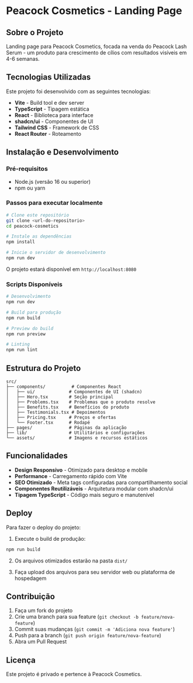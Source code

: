 # Peacock Cosmetics - Landing Page

## Sobre o Projeto

Landing page para Peacock Cosmetics, focada na venda do Peacock Lash Serum - um produto para crescimento de cílios com resultados visíveis em 4-6 semanas.

## Tecnologias Utilizadas

Este projeto foi desenvolvido com as seguintes tecnologias:

- **Vite** - Build tool e dev server
- **TypeScript** - Tipagem estática
- **React** - Biblioteca para interface
- **shadcn/ui** - Componentes de UI
- **Tailwind CSS** - Framework de CSS
- **React Router** - Roteamento

## Instalação e Desenvolvimento

### Pré-requisitos

- Node.js (versão 16 ou superior)
- npm ou yarn

### Passos para executar localmente

```sh
# Clone este repositório
git clone <url-do-repositorio>
cd peacock-cosmetics

# Instale as dependências
npm install

# Inicie o servidor de desenvolvimento
npm run dev
```

O projeto estará disponível em `http://localhost:8080`

### Scripts Disponíveis

```sh
# Desenvolvimento
npm run dev

# Build para produção
npm run build

# Preview do build
npm run preview

# Linting
npm run lint
```

## Estrutura do Projeto

```
src/
├── components/          # Componentes React
│   ├── ui/             # Componentes de UI (shadcn)
│   ├── Hero.tsx        # Seção principal
│   ├── Problems.tsx    # Problemas que o produto resolve
│   ├── Benefits.tsx    # Benefícios do produto
│   ├── Testimonials.tsx # Depoimentos
│   ├── Pricing.tsx     # Preços e ofertas
│   └── Footer.tsx      # Rodapé
├── pages/              # Páginas da aplicação
├── lib/                # Utilitários e configurações
└── assets/             # Imagens e recursos estáticos
```

## Funcionalidades

- **Design Responsivo** - Otimizado para desktop e mobile
- **Performance** - Carregamento rápido com Vite
- **SEO Otimizado** - Meta tags configuradas para compartilhamento social
- **Componentes Reutilizáveis** - Arquitetura modular com shadcn/ui
- **Tipagem TypeScript** - Código mais seguro e manutenível

## Deploy

Para fazer o deploy do projeto:

1. Execute o build de produção:
```sh
npm run build
```

2. Os arquivos otimizados estarão na pasta `dist/`

3. Faça upload dos arquivos para seu servidor web ou plataforma de hospedagem

## Contribuição

1. Faça um fork do projeto
2. Crie uma branch para sua feature (`git checkout -b feature/nova-feature`)
3. Commit suas mudanças (`git commit -m 'Adiciona nova feature'`)
4. Push para a branch (`git push origin feature/nova-feature`)
5. Abra um Pull Request

## Licença

Este projeto é privado e pertence à Peacock Cosmetics.
